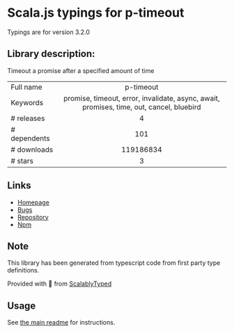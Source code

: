 
# Scala.js typings for p-timeout

Typings are for version 3.2.0

## Library description:
Timeout a promise after a specified amount of time

|                    |                 |
| ------------------ | :-------------: |
| Full name          | p-timeout |
| Keywords           | promise, timeout, error, invalidate, async, await, promises, time, out, cancel, bluebird |
| # releases         | 4 |
| # dependents       | 101 |
| # downloads        | 119186834 |
| # stars            | 3 |

## Links
- [Homepage](https://github.com/sindresorhus/p-timeout#readme)
- [Bugs](https://github.com/sindresorhus/p-timeout/issues)
- [Repository](https://github.com/sindresorhus/p-timeout)
- [Npm](https://www.npmjs.com/package/p-timeout)
    


## Note
This library has been generated from typescript code from first party type definitions.

Provided with :purple_heart: from [ScalablyTyped](https://github.com/oyvindberg/ScalablyTyped)

## Usage
See [the main readme](../../readme.md) for instructions.


